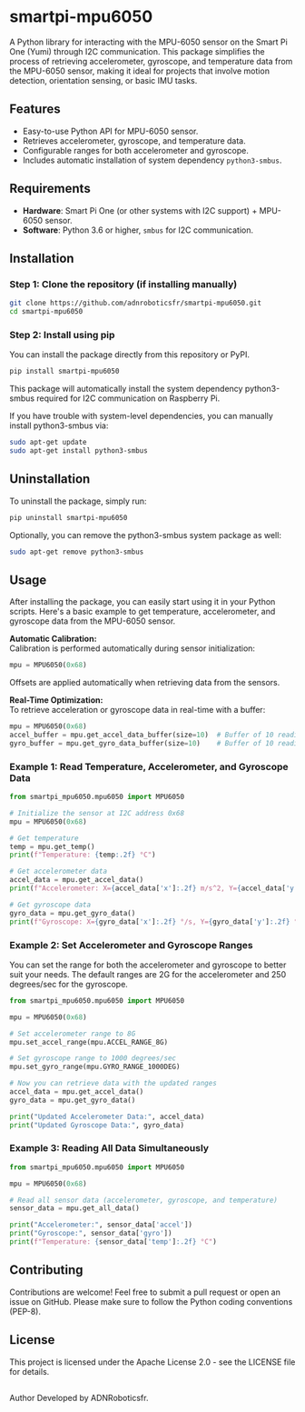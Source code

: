 # smartpi-mpu6050

A Python library for interacting with the MPU-6050 sensor on the Smart Pi One (Yumi) through I2C communication. This package simplifies the process of retrieving accelerometer, gyroscope, and temperature data from the MPU-6050 sensor, making it ideal for projects that involve motion detection, orientation sensing, or basic IMU tasks.

## Features

- Easy-to-use Python API for MPU-6050 sensor.
- Retrieves accelerometer, gyroscope, and temperature data.
- Configurable ranges for both accelerometer and gyroscope.
- Includes automatic installation of system dependency `python3-smbus`.

## Requirements

- **Hardware**: Smart Pi One (or other systems with I2C support) + MPU-6050 sensor.
- **Software**: Python 3.6 or higher, `smbus` for I2C communication.

## Installation

### Step 1: Clone the repository (if installing manually)

```bash
git clone https://github.com/adnroboticsfr/smartpi-mpu6050.git
cd smartpi-mpu6050
```

### Step 2: Install using pip

You can install the package directly from this repository or PyPI.

```bash
pip install smartpi-mpu6050
```

This package will automatically install the system dependency python3-smbus required for I2C communication on Raspberry Pi.

If you have trouble with system-level dependencies, you can manually install python3-smbus via:

```bash
sudo apt-get update
sudo apt-get install python3-smbus
```

## Uninstallation

To uninstall the package, simply run:

```bash
pip uninstall smartpi-mpu6050
```

Optionally, you can remove the python3-smbus system package as well:

```bash
sudo apt-get remove python3-smbus
```

## Usage

After installing the package, you can easily start using it in your Python scripts. Here's a basic example to get temperature, accelerometer, and gyroscope data from the MPU-6050 sensor.

**Automatic Calibration:**  
Calibration is performed automatically during sensor initialization:

```python
mpu = MPU6050(0x68)
```
Offsets are applied automatically when retrieving data from the sensors.

**Real-Time Optimization:**  
To retrieve acceleration or gyroscope data in real-time with a buffer:

```python
mpu = MPU6050(0x68)
accel_buffer = mpu.get_accel_data_buffer(size=10)  # Buffer of 10 readings
gyro_buffer = mpu.get_gyro_data_buffer(size=10)    # Buffer of 10 readings
``` 

### Example 1: Read Temperature, Accelerometer, and Gyroscope Data

```python
from smartpi_mpu6050.mpu6050 import MPU6050

# Initialize the sensor at I2C address 0x68
mpu = MPU6050(0x68)

# Get temperature
temp = mpu.get_temp()
print(f"Temperature: {temp:.2f} °C")

# Get accelerometer data
accel_data = mpu.get_accel_data()
print(f"Accelerometer: X={accel_data['x']:.2f} m/s^2, Y={accel_data['y']:.2f} m/s^2, Z={accel_data['z']:.2f} m/s^2")

# Get gyroscope data
gyro_data = mpu.get_gyro_data()
print(f"Gyroscope: X={gyro_data['x']:.2f} °/s, Y={gyro_data['y']:.2f} °/s, Z={gyro_data['z']:.2f} °/s")
```

### Example 2: Set Accelerometer and Gyroscope Ranges

You can set the range for both the accelerometer and gyroscope to better suit your needs. The default ranges are 2G for the accelerometer and 250 degrees/sec for the gyroscope.

```python
from smartpi_mpu6050.mpu6050 import MPU6050

mpu = MPU6050(0x68)

# Set accelerometer range to 8G
mpu.set_accel_range(mpu.ACCEL_RANGE_8G)

# Set gyroscope range to 1000 degrees/sec
mpu.set_gyro_range(mpu.GYRO_RANGE_1000DEG)

# Now you can retrieve data with the updated ranges
accel_data = mpu.get_accel_data()
gyro_data = mpu.get_gyro_data()

print("Updated Accelerometer Data:", accel_data)
print("Updated Gyroscope Data:", gyro_data)
```

### Example 3: Reading All Data Simultaneously

```python
from smartpi_mpu6050.mpu6050 import MPU6050

mpu = MPU6050(0x68)

# Read all sensor data (accelerometer, gyroscope, and temperature)
sensor_data = mpu.get_all_data()

print("Accelerometer:", sensor_data['accel'])
print("Gyroscope:", sensor_data['gyro'])
print(f"Temperature: {sensor_data['temp']:.2f} °C")

```

## Contributing
Contributions are welcome! Feel free to submit a pull request or open an issue on GitHub. Please make sure to follow the Python coding conventions (PEP-8).

## License 

This project is licensed under the Apache License 2.0 - see the LICENSE file for details.

## 
Author
Developed by ADNRoboticsfr.
